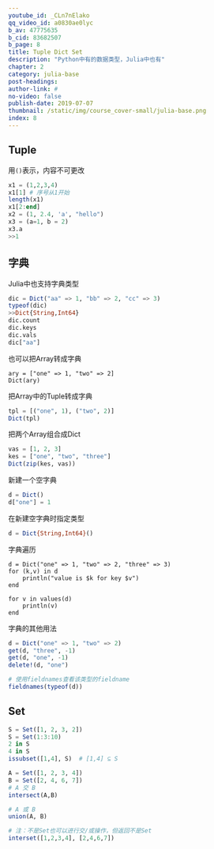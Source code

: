 ```yaml
---
youtube_id: _CLn7nElako
qq_video_id: a0830ae0lyc
b_av: 47775635
b_cid: 83682507
b_page: 8
title: Tuple Dict Set
description: "Python中有的数据类型，Julia中也有"
chapter: 2
category: julia-base
post-headings:
author-link: #
no-video: false
publish-date: 2019-07-07
thumbnail: /static/img/course_cover-small/julia-base.png
index: 8
---
```



## Tuple

用`()`表示，内容不可更改
```Julia
x1 = (1,2,3,4)
x1[1] # 序号从1开始
length(x1)
x1[2:end]
x2 = (1, 2.4, 'a', "hello")
x3 = (a=1, b = 2)
x3.a
>>1
```

## 字典
Julia中也支持字典类型
```Julia
dic = Dict("aa" => 1, "bb" => 2, "cc" => 3)
typeof(dic)
>>Dict{String,Int64}
dic.count
dic.keys
dic.vals
dic["aa"]
```

也可以把Array转成字典
```
ary = ["one" => 1, "two" => 2]
Dict(ary)
```

把Array中的Tuple转成字典
```Julia
tpl = [("one", 1), ("two", 2)]
Dict(tpl)
```

把两个Array组合成Dict
```Julia
vas = [1, 2, 3]
kes = ["one", "two", "three"]
Dict(zip(kes, vas))
```

新建一个空字典
```Julia
d = Dict()
d["one"] = 1
```

在新建空字典时指定类型
```Julia
d = Dict{String,Int64}()
```

字典遍历
```
d = Dict("one" => 1, "two" => 2, "three" => 3)
for (k,v) in d
    println("value is $k for key $v")
end

for v in values(d)
    println(v)
end
```

字典的其他用法
```JUlia
d = Dict("one" => 1, "two" => 2)
get(d, "three", -1)
get(d, "one", -1)
delete!(d, "one")

# 使用fieldnames查看该类型的fieldname
fieldnames(typeof(d))
```

## Set
```Julia
S = Set([1, 2, 3, 2])
S = Set(1:3:10)
2 in S
4 in S
issubset([1,4], S)  # [1,4] ⊆ S

A = Set([1, 2, 3, 4])
B = Set([2, 4, 6, 7])
# A 交 B
intersect(A,B)

# A 或 B
union(A, B)

# 注：不是Set也可以进行交/或操作，但返回不是Set
interset([1,2,3,4], [2,4,6,7])
```

